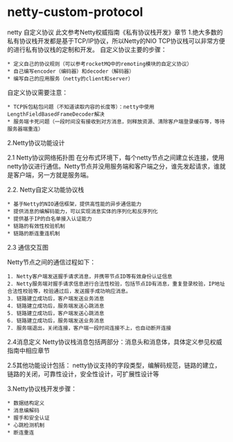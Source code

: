 # netty-custom-protocol
netty 自定义协议
此文参考Netty权威指南《私有协议栈开发》章节
1.绝大多数的私有协议栈开发都是基于TCP/IP协议，所以Netty的NIO TCP协议栈可以非常方便的进行私有协议栈的定制和开发。
自定义协议主要的步骤：

	* 定义自己的协议规则（可以参考rocketMQ中的remoting模块的自定义协议）
	* 自己编写encoder（编码器）和decoder（解码器）
	* 编写自己的应用服务（netty的client和server）

自定义协议需要注意：

	* TCP拆包粘包问题（不知道读取内容的长度等）：netty中使用LengthFieldBasedFrameDecoder解决
	* 服务端卡死问题（一段时间没有接收到对方消息，则释放资源、清除客户端登录缓存等，等待服务器端重连）


2.Netty协议功能设计

2.1 Netty协议网络拓扑图
在分布式环境下，每个netty节点之间建立长连接，使用netty协议进行通信。Netty节点并没用服务端和客户端之分，谁先发起请求，谁就是客户端，另一方就是服务端。

2.2. Netty自定义功能协议栈

	* 基于Netty的NIO通信框架，提供高性能的异步通信能力
	* 提供消息的编解码能力，可以实现消息实体的序列化和反序列化
	* 提供基于IP的白名单接入认证能力
	* 链路的有效性校验机制
	* 链路的断连重连机制

2.3 通信交互图

Netty节点之间的通信过程如下：

	1. Netty客户端发送握手请求消息，并携带节点ID等有效身份认证信息
	2. Netty服务端对握手请求信息进行合法性校验，包括节点ID有消息，重复登录校验，IP地址合法性校验等，校验通过后，发送握手成功响应消息。
	3. 链路建立成功后，客户端发送业务消息
	4. 链路建立成功后，服务端发送心跳消息
	5. 链路建立成功后，客户端发送心跳消息
	6. 链路建立成功后，服务端发送业务消息
	7. 服务端退出，关闭连接，客户端一段时间连接不上，也自动断开连接


2.4消息定义
Netty协议栈消息包括两部分：消息头和消息体，具体定义参见权威指南中相应章节

2.5其他功能设计包括：
netty协议支持的字段类型，编解码规范，链路的建立，链路的关闭，可靠性设计，安全性设计，可扩展性设计等

3.Netty协议栈开发步骤：

	* 数据结构定义
	* 消息编解码
	* 握手和安全认证
	* 心跳检测机制
	* 断连重连


